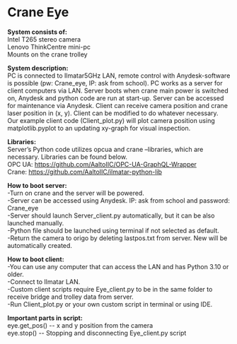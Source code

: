 # Crane Eye

**System consists of:** <br>
Intel T265 stereo camera <br>
Lenovo ThinkCentre mini-pc <br>
Mounts on the crane trolley <br>

**System description:** <br>
PC is connected to Ilmatar5GHz LAN, remote control with Anydesk-software is possible (pw: Crane_eye, IP: ask from school). PC works as a server for client computers via LAN. Server boots when crane main power is switched on, Anydesk and python code are run at start-up. Server can be accessed for maintenance via Anydesk. Client can receive camera position and crane laser position in (x, y). Client can be modified to do whatever necessary. Our example client code (Client_plot.py) will plot camera position using matplotlib.pyplot to an updating xy-graph for visual inspection. 

**Libraries:** <br>
Server’s Python code utilizes opcua and crane –libraries, which are necessary. Libraries can be found below. <br>
OPC UA: https://github.com/AaltoIIC/OPC-UA-GraphQL-Wrapper <br>
Crane: https://github.com/AaltoIIC/ilmatar-python-lib <br>

**How to boot server:** <br>
-Turn on crane and the server will be powered. <br>
-Server can be accessed using Anydesk. IP: ask from school and password: Crane_eye <br>
-Server should launch Server_client.py automatically, but it can be also launched manually. <br>
-Python file should be launched using terminal if not selected as default. <br>
-Return the camera to origo by deleting lastpos.txt from server. New will be automatically created. <br>

**How to boot client:** <br>
-You can use any computer that can access the LAN and has Python 3.10 or older. <br>
-Connect to Ilmatar LAN. <br>
-Custom client scripts require Eye_client.py to be in the same folder to receive bridge and trolley data from server. <br>
-Run Client_plot.py or your own custom script in terminal or using IDE. <br>

**Important parts in script:** <br>
eye.get_pos() -- x and y position from the camera <br>
eye.stop() -- Stopping and disconnecting Eye_client.py script <br>

